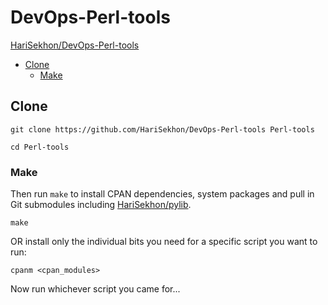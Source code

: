 # DevOps-Perl-tools

[HariSekhon/DevOps-Perl-tools](https://github.com/HariSekhon/DevOps-Perl-tools)

<!-- INDEX_START -->
- [Clone](#clone)
  - [Make](#make)
<!-- INDEX_END -->

## Clone

```shell
git clone https://github.com/HariSekhon/DevOps-Perl-tools Perl-tools

cd Perl-tools
```

### Make

Then run `make` to install CPAN dependencies, system packages and pull in Git submodules including [HariSekhon/pylib](https://github.com/HariSekhon/lib).

```shell
make
```

OR install only the individual bits you need for a specific script you want to run:

```shell
cpanm <cpan_modules>
```

Now run whichever script you came for...
